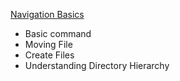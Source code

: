 [Navigation Basics](LinuxCommand/Navigation_Basics.md)
-   Basic command
-   Moving File
-   Create Files
-   Understanding Directory Hierarchy


